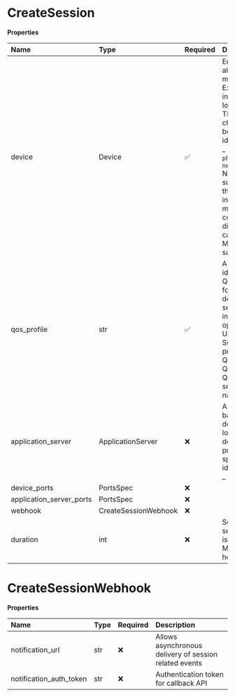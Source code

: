 # CreateSession

**Properties**

| Name                     | Type                 | Required | Description                                                                                                                                                                                                                                                                                                                                                                                                                                                                                        |
| :----------------------- | :------------------- | :------- | :------------------------------------------------------------------------------------------------------------------------------------------------------------------------------------------------------------------------------------------------------------------------------------------------------------------------------------------------------------------------------------------------------------------------------------------------------------------------------------------------- |
| device                   | Device               | ✅       | End-user equipment able to connect to a mobile network. Examples of devices include smartphones or IoT sensors/actuators. The developer can choose to provide the below specified device identifiers: _ `ipv4Address` _ `ipv6Address` _ `phoneNumber` _ `networkAccessIdentifier` NOTE: the MNO might support only a subset of these options. The API invoker can provide multiple identifiers to be compatible across different MNOs. In this case the identifiers MUST belong to the same device |
| qos_profile              | str                  | ✅       | A unique name for identifying a specific QoS profile. This may follow different formats depending on the service providers implementation. Some options addresses: - A UUID style string - Support for predefined profiles QOS_VC, QOS_XR, QOS_RVM, QOS_POSALE and QOS_BROADCAST - A searchable descriptive name                                                                                                                                                                                   |
| application_server       | ApplicationServer    | ❌       | A server hosting backend applications to deliver some business logic to clients. The developer can choose to provide the below specified device identifiers: _ `ipv4Address` _ `ipv6Address`                                                                                                                                                                                                                                                                                                       |
| device_ports             | PortsSpec            | ❌       |                                                                                                                                                                                                                                                                                                                                                                                                                                                                                                    |
| application_server_ports | PortsSpec            | ❌       |                                                                                                                                                                                                                                                                                                                                                                                                                                                                                                    |
| webhook                  | CreateSessionWebhook | ❌       |                                                                                                                                                                                                                                                                                                                                                                                                                                                                                                    |
| duration                 | int                  | ❌       | Session duration in seconds. Minimum value is 60 seconds and Maximal value of 24 hours is used if not set.                                                                                                                                                                                                                                                                                                                                                                                         |

# CreateSessionWebhook

**Properties**

| Name                    | Type | Required | Description                                            |
| :---------------------- | :--- | :------- | :----------------------------------------------------- |
| notification_url        | str  | ❌       | Allows asynchronous delivery of session related events |
| notification_auth_token | str  | ❌       | Authentication token for callback API                  |
